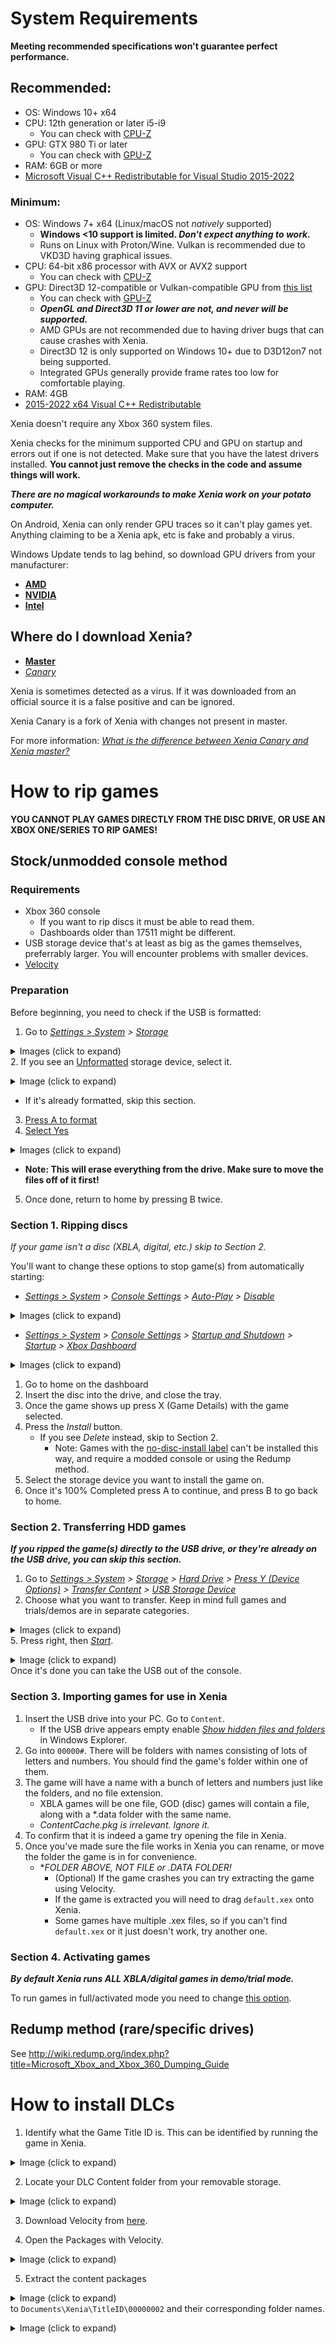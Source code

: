 # System Requirements

**Meeting recommended specifications won't guarantee perfect performance.**

## Recommended:

* OS: Windows 10+ x64
* CPU: 12th generation or later i5-i9
  * You can check with [CPU-Z](https://www.cpuid.com/softwares/cpu-z.html)
* GPU: GTX 980 Ti or later
  * You can check with [GPU-Z](https://www.techpowerup.com/download/techpowerup-gpu-z/)
* RAM: 6GB or more
* [Microsoft Visual C++ Redistributable for Visual Studio 2015-2022](https://aka.ms/vs/17/release/vc_redist.x64.exe)

### Minimum:

* OS: Windows 7+ x64 (Linux/macOS not *natively* supported)
  * **Windows <10 support is limited. *Don't expect anything to work.***
  * Runs on Linux with Proton/Wine. Vulkan is recommended due to VKD3D having graphical issues.
* CPU: 64-bit x86 processor with AVX or AVX2 support
  * You can check with [CPU-Z](https://www.cpuid.com/softwares/cpu-z.html)
* GPU: Direct3D 12-compatible or Vulkan-compatible GPU from [this list](https://vulkan.gpuinfo.org/)
  * You can check with [GPU-Z](https://www.techpowerup.com/download/techpowerup-gpu-z/)
  * ***OpenGL and Direct3D 11 or lower are not, and never will be supported.***
  * AMD GPUs are not recommended due to having driver bugs that can cause crashes with Xenia.
  * Direct3D 12 is only supported on Windows 10+ due to D3D12on7 not being supported.
  * Integrated GPUs generally provide frame rates too low for comfortable playing.
* RAM: 4GB
* [2015-2022 x64 Visual C++ Redistributable](https://support.microsoft.com/en-us/help/2977003/the-latest-supported-visual-c-downloads)

Xenia doesn't require any Xbox 360 system files.

Xenia checks for the minimum supported CPU and GPU on startup and errors out
if one is not detected. Make sure that you have the latest drivers installed. **You cannot just remove the checks in the code and assume things will work.**

***There are no magical workarounds to make Xenia work on your potato computer.***

On Android, Xenia can only render GPU traces so it can't play games yet. Anything claiming to be a Xenia apk, etc is fake and probably a virus.

Windows Update tends to lag behind, so download GPU drivers from your manufacturer:
  * **[AMD](https://www.amd.com/en/support)**
  * **[NVIDIA](https://www.nvidia.com/Download/index.aspx)**
  * **[Intel](https://downloadcenter.intel.com/product/80939/Graphics-Drivers)**

## Where do I download Xenia?

  * **[Master](https://github.com/xenia-project/release-builds-windows/releases/latest/download/xenia_master.zip)**
  * *[Canary](https://github.com/xenia-canary/xenia-canary/releases/download/experimental/xenia_canary.zip)*

Xenia is sometimes detected as a virus. If it was downloaded from an official source it is a false positive and can be ignored.

Xenia Canary is a fork of Xenia with changes not present in master.

For more information: *[What is the difference between Xenia Canary and Xenia master?](https://github.com/xenia-canary/xenia-canary/wiki/FAQ#what-is-the-difference-between-xenia-canary-and-xenia-master)*

# How to rip games

**YOU CANNOT PLAY GAMES DIRECTLY FROM THE DISC DRIVE, OR USE AN XBOX ONE/SERIES TO RIP GAMES!**

## Stock/unmodded console method

### Requirements

* Xbox 360 console
  * If you want to rip discs it must be able to read them.
  * Dashboards older than 17511 might be different.
* USB storage device that's at least as big as the games themselves, preferrably larger. You will encounter problems with smaller devices.
* [Velocity](https://github.com/Gualdimar/Velocity/releases/download/xex%2Biso-branch/Velocity-XEXISO.rar)

### Preparation

Before beginning, you need to check if the USB is formatted:

1. Go to *[Settings > System](https://i.imgur.com/xcCn6fM.png) > [Storage](https://i.imgur.com/No4y9xi.png)*
<details><summary>Images (click to expand)</summary>

Settings > System:
![](https://i.imgur.com/xcCn6fM.png)
Storage:
![](https://i.imgur.com/No4y9xi.png)</details>
2. If you see an [Unformatted](https://i.imgur.com/Jex2sln.png) storage device, select it.
<details><summary>Image (click to expand)</summary>

Unformatted
![](https://i.imgur.com/Jex2sln.png)</details>

* If it's already formatted, skip this section.
3. [Press A to format](https://i.imgur.com/tIW9spr.png)
4. [Select Yes](https://i.imgur.com/rKvf04S.png)
<details><summary>Images (click to expand)</summary>

Press A to format:
![](https://i.imgur.com/tIW9spr.png)
Select Yes:
![](https://i.imgur.com/rKvf04S.png)</details>
* **Note: This will erase everything from the drive. Make sure to move the files off of it first!**
5. Once done, return to home by pressing B twice.

### Section 1. Ripping discs

*If your game isn't a disc (XBLA, digital, etc.) skip to Section 2.*

You'll want to change these options to stop game(s) from automatically starting:
  * *[Settings > System](https://i.imgur.com/xcCn6fM.png) > [Console Settings](https://i.imgur.com/FStw2Y7.png) > [Auto-Play](https://i.imgur.com/r4lLczk.png) > [Disable](https://i.imgur.com/V5oEdQl.png)*
<details><summary>Images (click to expand)</summary>

Settings > System:
![](https://i.imgur.com/xcCn6fM.png)
Console Settings:
![](https://i.imgur.com/FStw2Y7.png)
Auto-Play:
![](https://i.imgur.com/r4lLczk.png)
Disable:
![](https://i.imgur.com/V5oEdQl.png)</details>
* *[Settings > System](https://i.imgur.com/xcCn6fM.png) > [Console Settings](https://i.imgur.com/FStw2Y7.png) > [Startup and Shutdown](https://i.imgur.com/DgblBFS.png) > [Startup](https://i.imgur.com/GJpqOrH.png) > [Xbox Dashboard](https://i.imgur.com/H4ffGAV.png)*
<details><summary>Images (click to expand)</summary>

Settings > System:
![](https://i.imgur.com/xcCn6fM.png)
Console Settings:
![](https://i.imgur.com/FStw2Y7.png)
Startup and Shutdown:
![](https://i.imgur.com/DgblBFS.png)
Startup:
![](https://i.imgur.com/GJpqOrH.png)
Xbox Dashboard:
![](https://i.imgur.com/H4ffGAV.png)</details>
1. Go to home on the dashboard
2. Insert the disc into the drive, and close the tray.
3. Once the game shows up press X (Game Details) with the game selected.
4. Press the *Install* button.
    * If you see *Delete* instead, skip to Section 2.
      * Note: Games with the [no-disc-install label](https://github.com/xenia-project/game-compatibility/issues?q=is%3Aopen+is%3Aissue+label%3Ano-disc-install) can't be installed this way, and require a modded console or using the Redump method.
5. Select the storage device you want to install the game on.
6. Once it's 100% Completed press A to continue, and press B to go back to home.

### Section 2. Transferring HDD games

***If you ripped the game(s) directly to the USB drive, or they're already on the USB drive, you can skip this section.***
1. Go to *[Settings > System](https://i.imgur.com/xcCn6fM.png) > [Storage](https://i.imgur.com/No4y9xi.png) > [Hard Drive](https://i.imgur.com/8EB0EFr.png) > [Press Y (Device Options)](https://i.imgur.com/rRaoeAR.png) > [Transfer Content](https://i.imgur.com/wdvYqDR.png) > [USB Storage Device](https://i.imgur.com/6FVly57.png)*
4. Choose what you want to transfer. Keep in mind full games and trials/demos are in separate categories.
<details><summary>Images (click to expand)</summary>

Settings > System:
![](https://i.imgur.com/xcCn6fM.png)
Storage:
![](https://i.imgur.com/No4y9xi.png)
Hard Drive:
![](https://i.imgur.com/8EB0EFr.png)
Press Y (Device Options):
![](https://i.imgur.com/rRaoeAR.png)
Transfer Content:
![](https://i.imgur.com/wdvYqDR.png)
USB Storage Device:
![](https://i.imgur.com/6FVly57.png)</details>
5. Press right, then *[Start](https://i.imgur.com/Gpb5Zya.png)*.
<details><summary>Image (click to expand)</summary>

Start:
![](https://i.imgur.com/Gpb5Zya.png)</details>
Once it's done you can take the USB out of the console.

### Section 3. Importing games for use in Xenia

1. Insert the USB drive into your PC. Go to `Content`.
    * If the USB drive appears empty enable *[Show hidden files and folders](https://support.microsoft.com/en-us/help/14201/windows-show-hidden-files)* in Windows Explorer.
2. Go into `00000#`. There will be folders with names consisting of lots of letters and numbers. You should find the game's folder within one of them.
3. The game will have a name with a bunch of letters and numbers just like the folders, and no file extension.
    * XBLA games will be one file, GOD (disc) games will contain a file, along with a *.data folder with the same name.
    * *ContentCache.pkg is irrelevant. Ignore it.*
 4. To confirm that it is indeed a game try opening the file in Xenia.
 5. Once you've made sure the file works in Xenia you can rename, or move the folder the game is in for convenience.
    * **FOLDER ABOVE, NOT FILE or *.DATA FOLDER!**
      * (Optional) If the game crashes you can try extracting the game using Velocity.
      * If the game is extracted you will need to drag `default.xex` onto Xenia.
      * Some games have multiple .xex files, so if you can't find `default.xex` or it just doesn't work, try another one.

### Section 4. Activating games

***By default Xenia runs ALL XBLA/digital games in demo/trial mode.***

To run games in full/activated mode you need to change [this option](Options#user-content-Run_games_as_fullactivated).

## Redump method (rare/specific drives)

See http://wiki.redump.org/index.php?title=Microsoft_Xbox_and_Xbox_360_Dumping_Guide

<!--## Modded console method

While you can use a modded console to dump games, it is unnecessary in 99% of cases.

## Requirements

* Modded Xbox 360 console
  * If you want to rip discs it must be able to read them.

-->

# How to install DLCs

1. Identify what the Game Title ID is.
This can be identified by running the game in Xenia.

<details><summary>Image (click to expand)</summary>

![](https://i.imgur.com/fc0rmSc.png)</details>

2. Locate your DLC Content folder from your removable storage.

<details><summary>Image (click to expand)</summary>

![](https://i.imgur.com/t8IMZiG.png)</details>

3. Download Velocity from [here](https://github.com/Gualdimar/Velocity/releases).

4. Open the Packages with Velocity.

<details><summary>Image (click to expand)</summary>

![](https://i.imgur.com/7q7q0oB.png)</details>

5. Extract the content packages
<details><summary>Image (click to expand)</summary>

![](https://i.imgur.com/WyA4yhm.png)</details>
to `Documents\Xenia\TitleID\00000002` and their corresponding folder names.
<details><summary>Image (click to expand)</summary>

![](https://i.imgur.com/e4zk397.png)</details>
